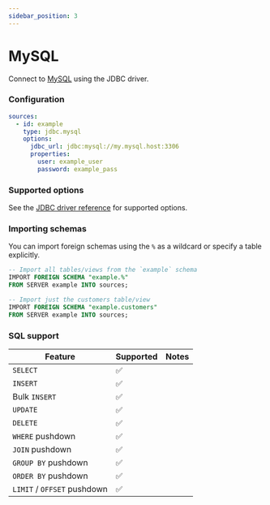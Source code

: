 ```yaml
---
sidebar_position: 3
---
```


# MySQL

Connect to [MySQL](https://www.mysql.com) using the JDBC driver.

### Configuration

```yaml
sources:
  - id: example
    type: jdbc.mysql
    options:
      jdbc_url: jdbc:mysql://my.mysql.host:3306
      properties:
        user: example_user
        password: example_pass
```

### Supported options

See the [JDBC driver reference](https://dev.mysql.com/doc/connector-j/8.0/en/connector-j-reference-configuration-properties.html) for supported options.

### Importing schemas

You can import foreign schemas using the `%` as a wildcard or specify a table explicitly.

```sql
-- Import all tables/views from the `example` schema
IMPORT FOREIGN SCHEMA "example.%"
FROM SERVER example INTO sources;

-- Import just the customers table/view
IMPORT FOREIGN SCHEMA "example.customers"
FROM SERVER example INTO sources;
```

### SQL support

| Feature                     | Supported | Notes |
| --------------------------- | --------- | ----- |
| `SELECT`                    | ✅        |       |
| `INSERT`                    | ✅        |       |
| Bulk `INSERT`               | ✅        |       |
| `UPDATE`                    | ✅        |       |
| `DELETE`                    | ✅        |       |
| `WHERE` pushdown            | ✅        |       |
| `JOIN` pushdown             | ✅        |       |
| `GROUP BY` pushdown         | ✅        |       |
| `ORDER BY` pushdown         | ✅        |       |
| `LIMIT` / `OFFSET` pushdown | ✅        |       |

